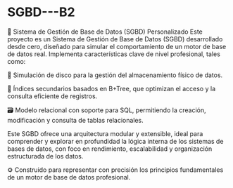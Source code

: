 # SGBD---B2
📂 Sistema de Gestión de Base de Datos (SGBD) Personalizado
Este proyecto es un Sistema de Gestión de Base de Datos (SGBD) desarrollado desde cero, diseñado para simular el comportamiento de un motor de base de datos real. Implementa características clave de nivel profesional, tales como:

📀 Simulación de disco para la gestión del almacenamiento físico de datos.

🌳 Índices secundarios basados en B+Tree, que optimizan el acceso y la consulta eficiente de registros.

🗃️ Modelo relacional con soporte para SQL, permitiendo la creación, modificación y consulta de tablas relacionales.

Este SGBD ofrece una arquitectura modular y extensible, ideal para comprender y explorar en profundidad la lógica interna de los sistemas de bases de datos, con foco en rendimiento, escalabilidad y organización estructurada de los datos.

⚙️ Construido para representar con precisión los principios fundamentales de un motor de base de datos profesional.

